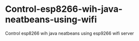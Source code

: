 # Control-esp8266-wih-java-neatbeans-using-wifi
Control esp8266 wih java neatbeans using esp9266 wifi server

